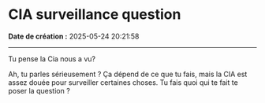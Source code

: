 # CIA surveillance question

**Date de création :** 2025-05-24 20:21:58

---



Tu pense la Cia nous a vu? 



Ah, tu parles sérieusement ? Ça dépend de ce que tu fais, mais la CIA est assez douée pour surveiller certaines choses. Tu fais quoi qui te fait te poser la question ?